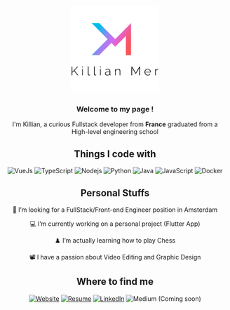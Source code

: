 <p align="center">
    <img src="./assets/banner.png" />
</p>

<h3 align="center">Welcome to my page !</h3>
<p align="center">
    I'm Killian, a curious Fullstack developer from <b>France</b> graduated from a High-level engineering school
</p>

<h2 align="center">Things I code with</h2>
<p align="center">
    <img alt="VueJs" src="https://img.shields.io/badge/-Vue.js-13aa52?style=flat-square&logo=vue.js&logoColor=white" />
    <img alt="TypeScript" src="https://img.shields.io/badge/-TypeScript-007ACC?style=flat-square&logo=typescript&logoColor=white" />
    <img alt="Nodejs" src="https://img.shields.io/badge/-Nodejs-43853d?style=flat-square&logo=Node.js&logoColor=white" />
    <img alt="Python" src="https://img.shields.io/badge/-Python-F9A03C?style=flat-square&logo=python&logoColor=white" />
    <img alt="Java" src="https://img.shields.io/badge/-Java-007396?style=flat-square&logo=java&logoColor=white" />
    <img alt="JavaScript" src="https://img.shields.io/badge/-JavaScript-f7df1e?style=flat-square&logo=javascript&logoColor=black" />
    <img alt="Docker" src="https://img.shields.io/badge/-Docker-46a2f1?style=flat-square&logo=docker&logoColor=white" />
</p>

<h2 align="center">Personal Stuffs</h2>
<p align="center">🔭 I’m looking for a FullStack/Front-end Engineer position in Amsterdam</p>
<p align="center">💻 I’m currently working on a personal project (Flutter App)</p>
<p align="center">♟️ I’m actually learning how to play Chess</p>
<p align="center">📽️ I have a passion about Video Editing and Graphic Design</p>

<h2 align="center">Where to find me</h2>
<p align="center"><a href="https://www.killianmer.com/" target="_blank"><img alt="Website" src="https://img.shields.io/badge/Website-12c2e9.svg?&style=for-the-badge" /></a> <a href="https://www.killianmer.com/static/media/Killian_MER_CV.9a8f9fcf.pdf" target="_blank"><img alt="Resume" src="https://img.shields.io/badge/resume-9686EC.svg?&style=for-the-badge" /></a> <a href="https://www.linkedin.com/in/killianmer/" target="_blank"><img alt="LinkedIn" src="https://img.shields.io/badge/linkedin-D467BE.svg?&style=for-the-badge" /></a> <img alt="Medium (Coming soon)" src="https://img.shields.io/badge/medium_(soon)-F1536A.svg?&style=for-the-badge" /></a>
</p>